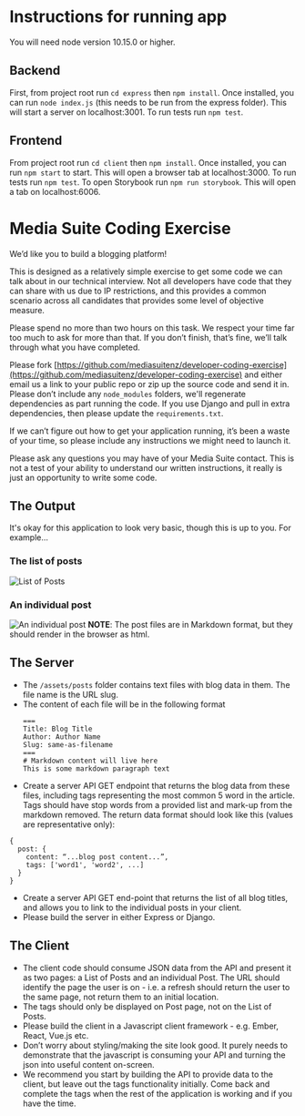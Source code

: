 # Instructions for running app

You will need node version 10.15.0 or higher.

## Backend

First, from project root run `cd express` then `npm install`.
Once installed, you can run `node index.js` (this needs to be run from the express folder). This will start a server on localhost:3001.
To run tests run `npm test`.

## Frontend

From project root run `cd client` then `npm install`.
Once installed, you can run `npm start` to start. This will open a browser tab at localhost:3000.
To run tests run `npm test`.
To open Storybook run `npm run storybook`. This will open a tab on localhost:6006.

# Media Suite Coding Exercise

We’d like you to build a blogging platform!

This is designed as a relatively simple exercise to get some code we can talk about in our technical interview. Not all developers have code that they can share with us due to IP restrictions, and this provides a common scenario across all candidates that provides some level of objective measure.

Please spend no more than two hours on this task. We respect your time far too much to ask for more than that. If you don’t finish, that’s fine, we’ll talk through what you have completed.

Please fork [https://github.com/mediasuitenz/developer-coding-exercise](https://github.com/mediasuitenz/developer-coding-exercise) and either email us a link to your public repo or zip up the source code and send it in. Please don’t include any `node_modules` folders, we'll regenerate dependencies as part running the code. If you use Django and pull in extra dependencies, then please update the `requirements.txt`.

If we can’t figure out how to get your application running, it’s been a waste of your time, so please include any instructions we might need to launch it.

Please ask any questions you may have of your Media Suite contact. This is not a test of your ability to understand our written instructions, it really is just an opportunity to write some code.

## The Output

It's okay for this application to look very basic, though this is up to you. For example...

### The list of posts

![List of Posts](./posts.png)

### An individual post

![An individual post](./post.png)
**NOTE**: The post files are in Markdown format, but they should render in the browser as html.

## The Server

- The `/assets/posts` folder contains text files with blog data in them. The file name is the URL slug.
- The content of each file will be in the following format
  ```
  ===
  Title: Blog Title
  Author: Author Name
  Slug: same-as-filename
  ===
  # Markdown content will live here
  This is some markdown paragraph text
  ```
- Create a server API GET endpoint that returns the blog data from these files, including tags representing the most common 5 word in the article. Tags should have stop words from a provided list and mark-up from the markdown removed. The return data format should look like this (values are representative only):

```
{
  post: {
    content: “...blog post content...”,
    tags: ['word1', 'word2', ...]
  }
}
```

- Create a server API GET end-point that returns the list of all blog titles, and allows you to link to the individual posts in your client.
- Please build the server in either Express or Django.

## The Client

- The client code should consume JSON data from the API and present it as two pages: a List of Posts and an individual Post. The URL should identify the page the user is on - i.e. a refresh should return the user to the same page, not return them to an initial location.
- The tags should only be displayed on Post page, not on the List of Posts.
- Please build the client in a Javascript client framework - e.g. Ember, React, Vue.js etc.
- Don’t worry about styling/making the site look good. It purely needs to demonstrate that the javascript is consuming your API and turning the json into useful content on-screen.
- We recommend you start by building the API to provide data to the client, but leave out the tags functionality initially. Come back and complete the tags when the rest of the application is working and if you have the time.
